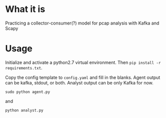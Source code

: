 # What it is

Practicing a collector-consumer(?) model for pcap analysis with Kafka and Scapy

# Usage

Initialize and activate a python2.7 virtual environment. Then `pip install -r requirements.txt`.

Copy the config template to `config.yaml` and fill in the blanks. Agent output can be kafka, stdout, or both. Analyst output can be only Kafka for now.

`sudo python agent.py`

and

`python analyst.py`
